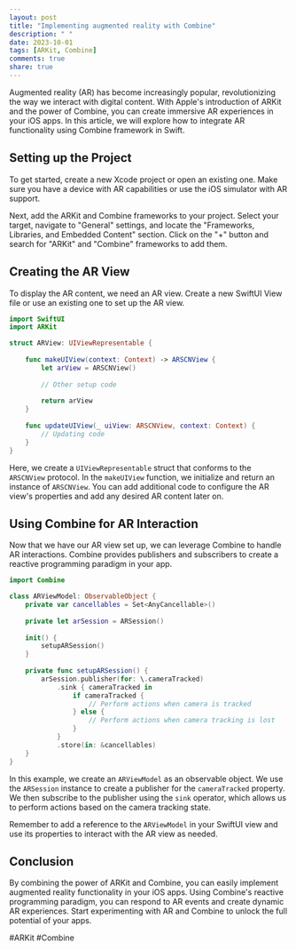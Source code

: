 ```yaml
---
layout: post
title: "Implementing augmented reality with Combine"
description: " "
date: 2023-10-01
tags: [ARKit, Combine]
comments: true
share: true
---
```


Augmented reality (AR) has become increasingly popular, revolutionizing the way we interact with digital content. With Apple's introduction of ARKit and the power of Combine, you can create immersive AR experiences in your iOS apps. In this article, we will explore how to integrate AR functionality using Combine framework in Swift.

## Setting up the Project

To get started, create a new Xcode project or open an existing one. Make sure you have a device with AR capabilities or use the iOS simulator with AR support. 

Next, add the ARKit and Combine frameworks to your project. Select your target, navigate to "General" settings, and locate the "Frameworks, Libraries, and Embedded Content" section. Click on the "+" button and search for "ARKit" and "Combine" frameworks to add them.

## Creating the AR View

To display the AR content, we need an AR view. Create a new SwiftUI View file or use an existing one to set up the AR view. 

```swift
import SwiftUI
import ARKit

struct ARView: UIViewRepresentable {
    
    func makeUIView(context: Context) -> ARSCNView {
        let arView = ARSCNView()
        
        // Other setup code
        
        return arView
    }
    
    func updateUIView(_ uiView: ARSCNView, context: Context) {
        // Updating code
    }
}
```

Here, we create a `UIViewRepresentable` struct that conforms to the `ARSCNView` protocol. In the `makeUIView` function, we initialize and return an instance of `ARSCNView`. You can add additional code to configure the AR view's properties and add any desired AR content later on.

## Using Combine for AR Interaction

Now that we have our AR view set up, we can leverage Combine to handle AR interactions. Combine provides publishers and subscribers to create a reactive programming paradigm in your app.

```swift
import Combine

class ARViewModel: ObservableObject {
    private var cancellables = Set<AnyCancellable>()
    
    private let arSession = ARSession()
    
    init() {
        setupARSession()
    }
    
    private func setupARSession() {
        arSession.publisher(for: \.cameraTracked)
            .sink { cameraTracked in
                if cameraTracked {
                    // Perform actions when camera is tracked
                } else {
                    // Perform actions when camera tracking is lost
                }
            }
            .store(in: &cancellables)
    }
}
```

In this example, we create an `ARViewModel` as an observable object. We use the `ARSession` instance to create a publisher for the `cameraTracked` property. We then subscribe to the publisher using the `sink` operator, which allows us to perform actions based on the camera tracking state.

Remember to add a reference to the `ARViewModel` in your SwiftUI view and use its properties to interact with the AR view as needed.

## Conclusion

By combining the power of ARKit and Combine, you can easily implement augmented reality functionality in your iOS apps. Using Combine's reactive programming paradigm, you can respond to AR events and create dynamic AR experiences. Start experimenting with AR and Combine to unlock the full potential of your apps.

#ARKit #Combine